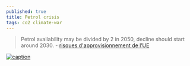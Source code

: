 ```yaml
---
published: true
title: Petrol crisis
tags: co2 climate-war
---
```

> Petrol availability may be divided by 2 in 2050, decline should start around 2030. - [risques d'approvisionnement de l’UE ](https://www.connaissancedesenergies.org/petrole-shift-project-precise-les-risques-dapprovisionnement-de-lue-220218)

[![caption](https://www.connaissancedesenergies.org/sites/default/files/inline-images/Petrole-Production-des-16-principaux-pays-fournisseurs-UE_0.png)](https://www.connaissancedesenergies.org/petrole-shift-project-precise-les-risques-dapprovisionnement-de-lue-220218)
